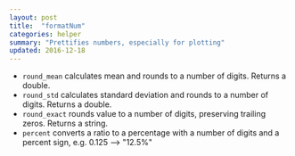 ```yaml
---
layout: post
title:  "formatNum"
categories: helper
summary: "Prettifies numbers, especially for plotting"
updated: 2016-12-18
---
```


* `round_mean` calculates mean and rounds to a number of digits. Returns a double.
* `round_std` calculates standard deviation and rounds to a number of digits. Returns a double.
* `round_exact` rounds value to a number of digits, preserving trailing zeros. Returns a string.
* `percent` converts a ratio to a percentage with a number of digits and a percent sign, e.g. 0.125 --> "12.5%"
